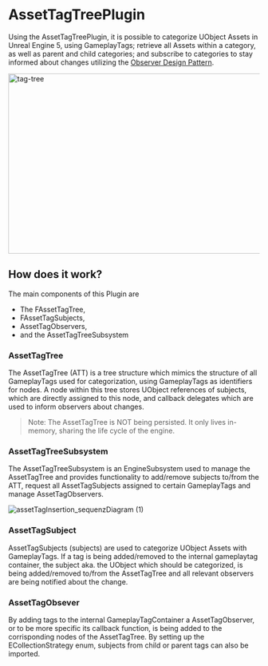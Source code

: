 # AssetTagTreePlugin

Using the AssetTagTreePlugin, it is possible to categorize UObject Assets in Unreal Engine 5, using GameplayTags; retrieve all Assets within a category, as well as parent and child categories; 
and subscribe to categories to stay informed about changes utilizing the [Observer Design Pattern](https://refactoring.guru/design-patterns/observer).

<img width="596" height="361" alt="tag-tree" src="https://github.com/user-attachments/assets/b4570f19-ee13-45f9-8fff-2c4c61b024cf" />

## How does it work?
The main components of this Plugin are
- The FAssetTagTree,
- FAssetTagSubjects,
- AssetTagObservers,
- and the AssetTagTreeSubsystem

### AssetTagTree
The AssetTagTree (ATT) is a tree structure which mimics the structure of all GameplayTags used for categorization, using GameplayTags as identifiers for nodes. 
A node within this tree stores UObject references of subjects, which are directly assigned to this node, and callback delegates which are used to inform observers about changes.

> Note: The AssetTagTree is NOT being persisted. It only lives in-memory, sharing the life cycle of the engine.

### AssetTagTreeSubsystem
The AssetTagTreeSubsystem is an EngineSubsystem used to manage the AssetTagTree and provides functionality to add/remove subjects to/from the ATT, 
request all AssetTagSubjects assigned to certain GameplayTags and manage AssetTagObservers.

![assetTagInsertion_sequenzDiagram (1)](https://github.com/user-attachments/assets/d90138a1-9e72-4bc9-8945-e2c6ec2b95d2)

### AssetTagSubject
AssetTagSubjects (subjects) are used to categorize UObject Assets with GameplayTags. If a tag is being added/removed to the internal gameplaytag container, 
the subject aka. the UObject which should be categorized, is being added/removed to/from the AssetTagTree and all relevant observers are being notified about the change.

### AssetTagObsever
By adding tags to the internal GameplayTagContainer a AssetTagObserver, or to be more specific its callback function, is being added to the corrisponding nodes of the AssetTagTree.
By setting up the ECollectionStrategy enum, subjects from child or parent tags can also be imported. 
